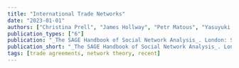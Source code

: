 ```yaml
---
title: "International Trade Networks"
date: "2023-01-01"
authors: ["Christina Prell", "James Hollway", "Petr Matous", "Yasuyuki Todo"]
publication_types: ["6"]
publication: "_The SAGE Handbook of Social Network Analysis_. London: Sage, pp. 350--359"
publication_short: "_The SAGE Handbook of Social Network Analysis_. London: Sage, pp. 350--359"
tags: [trade agreements, network theory, recent]
---
```

